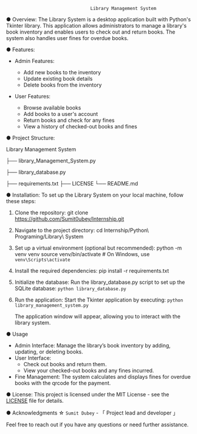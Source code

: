                                     Library Management System

● Overview:
The Library System is a desktop application built with Python's Tkinter library. 
This application allows administrators to manage a library's book inventory and enables users to check out and return books. 
The system also handles user fines for overdue books.


● Features:
- Admin Features:
  - Add new books to the inventory
  - Update existing book details
  - Delete books from the inventory

- User Features:
  - Browse available books
  - Add books to a user's account
  - Return books and check for any fines
  - View a history of checked-out books and fines

● Project Structure:

Library Management System

├── library_Management_System.py

├── library_database.py

├── requirements.txt
├── LICENSE
└── README.md


● Installation:
To set up the Library System on your local machine, follow these steps:

1. Clone the repository:
    git clone https://github.com/Sumit0ubey/Internship.git

2. Navigate to the project directory:
    cd Internship/Python\ Programing/Library\ System

3. Set up a virtual environment (optional but recommended):
    python -m venv venv
    source venv/bin/activate  # On Windows, use `venv\Scripts\activate`

4. Install the required dependencies:
    pip install -r requirements.txt

5. Initialize the database:
    Run the library_database.py script to set up the SQLite database:
    `python library_database.py`

6. Run the application:
    Start the Tkinter application by executing:
    `python library_management_system.py`

    The application window will appear, allowing you to interact with the library system.

● Usage

- Admin Interface: Manage the library’s book inventory by adding, updating, or deleting books.
- User Interface:
  - Check out books and return them.
  - View your checked-out books and any fines incurred.
- Fine Management: The system calculates and displays fines for overdue books with the qrcode for the payment.

● License:
This project is licensed under the MIT License - see the [LICENSE](LICENSE) file for details.

● Acknowledgments
  ☆ `Sumit Dubey` - 「 Project lead and developer 」

Feel free to reach out if you have any questions or need further assistance.
